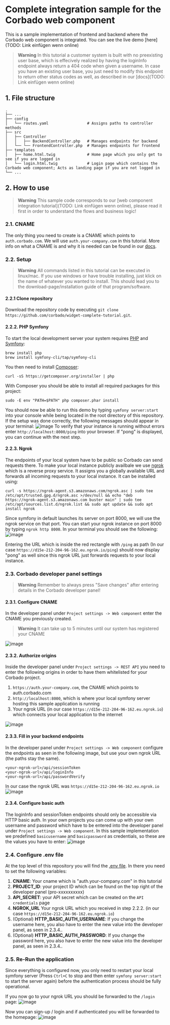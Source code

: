 # Complete integration sample for the Corbado web component
This is a sample implementation of frontend and backend where the Corbado web component is integrated. You can see the live demo [here](TODO: Link einfügen wenn online)

>**Warning**
>In this tutorial a customer system is built with no preexisting user base, which is effecively realized by having the loginInfo endpoint always return a 404 code when given a username. In case you have an existing user base, you just need to modify this endpoint to return other status codes as well, as described in our [docs](TODO: Link einfügen wenn online)

## 1. File structure
    .
    ├── ...
    ├── config                        
    │   └── routes.yaml                 # Assigns paths to controller methods    
    ├── src                             
    │   ├── Controller                  
    │   │   ├── BackendController.php   # Manages endpoints for backend
    │   └── └── FrontendController.php  # Manages endpoints for frontend
    ├── templates                     
    │   ├── home.html.twig              # Home page which you only get to see if you are logged in
    │   └── login.html.twig             # Login page which contains the Corbado web component; Acts as landing page if you are not logged in
    └── ...

## 2. How to use
>**Warning**
>This sample code corresponds to our [web component integration tutorial](TODO: Link einfügen wenn online), please read it first in order to understand the flows and business logic!

### 2.1. CNAME
The only thing you need to create is a CNAME which points to `auth.corbado.com`. We will use `auth.your-company.com` in this tutorial. More info on what a CNAME is and why it is needed can be found in our [docs](https://docs.corbado.com/integrations/web-component#1.-define-cname).

### 2.2. Setup

>**Warning**
>All commands listed in this tutorial can be executed in linux/mac. If you use windows or have trouble installing, just klick on the name of whatever you wanted to install. This should lead you to the download-page/installation guide of that program/software.

#### 2.2.1 Clone repository
Download the repository code by executing `git clone https://github.com/corbado/widget-complete-tutorial.git`.

#### 2.2.2. PHP Symfony
To start the local development server your system requires [PHP](https://www.php.net/manual/en/install.php) and [Symfony](https://symfony.com/download):
```
brew install php
brew install symfony-cli/tap/symfony-cli
```

You then need to install [Composer](https://getcomposer.org/download/):
```
curl -sS https://getcomposer.org/installer | php
```
With Composer you should be able to install all required packages for this project:
```
sudo -E env "PATH=$PATH" php composer.phar install
```

You should now be able to run this demo by typing `symfony server:start` into your console while being located in the root directory of this repository. If the setup was done correctly, the following messages should appear in your terminal:
![image](https://user-images.githubusercontent.com/23581140/205909459-7ed3d679-b313-40d3-85be-1178b80a1594.png)
To verify that your instance is running without errors enter `http://localhost:8000/ping` into your browser. If "pong" is displayed, you can continue with the next step.

#### 2.2.3. Ngrok

The endpoints of your local system have to be public so Corbado can send requests there. To make your local instance publicly availbale we use [ngrok](https://ngrok.com/download) which is a reverse proxy service. It assigns you a globally available URL and forwards all incoming requests to your local instance. It can be installed using:
```
curl -s https://ngrok-agent.s3.amazonaws.com/ngrok.asc | sudo tee /etc/apt/trusted.gpg.d/ngrok.asc >/dev/null && echo "deb https://ngrok-agent.s3.amazonaws.com buster main" | sudo tee /etc/apt/sources.list.d/ngrok.list && sudo apt update && sudo apt install ngrok
```

Since symfony in default launches its server on port 8000, we will use the ngrok service on that port. You can start your ngrok instance on port 8000 by typing `ngrok http 8000`. In your terminal you should see the following:
![image](https://user-images.githubusercontent.com/23581140/205919914-986f95ea-7c32-4501-a651-f47b16e3b2e2.png)

Entering the URL which is inside the red rectangle with `/ping` as path (In our case `https://d15e-212-204-96-162.eu.ngrok.io/ping`) should now display "pong" as well since this ngrok URL just forwards requests to your local instance.


### 2.3. Corbado developer panel settings

>**Warning**
>Remember to always press "Save changes" after entering details in the Corbado developer panel!
>
#### 2.3.1. Configure CNAME

In the developer panel under `Project settings -> Web component` enter the CNAME you previously created. 
>**Warning**
>It can take up to 5 minutes until our system has registered your CNAME

![image](https://user-images.githubusercontent.com/23581140/205950309-f6f622e5-94ca-4413-9384-d7a2605da75d.png)

#### 2.3.2. Authorize origins
Inside the developer panel under `Project settings -> REST API` you need to enter the following origins in order to have them whitelisted for your Corbado project.
1. `https://auth.your-company.com`, the CNAME which points to auth.corbado.com
2. `http://localhost:8000`, which is where your local symfony server hosting this sample application is running
3. Your ngrok URL (in our case `https://d15e-212-204-96-162.eu.ngrok.io`) which connects your local application to the internet

![image](https://user-images.githubusercontent.com/23581140/205950485-6285d536-d676-4382-a23c-c3c0bbfe3de4.png)

#### 2.3.3. Fill in your backend endpoints

In the developer panel under `Project settings -> Web component` configure the endpoints as seen in the following image, but use your own ngrok URL (the paths stay the same).
```
<your-ngrok-url>/api/sessionToken
<your-ngrok-url>/api/loginInfo
<your-ngrok-url>/api/passwordVerify
```
In our case the ngrok URL was `https://d15e-212-204-96-162.eu.ngrok.io`
![image](https://user-images.githubusercontent.com/23581140/205945743-207cd062-bb41-4b3c-af0c-cb13bf279f9c.png)

#### 2.3.4. Configure basic auth

The loginInfo and sessionToken endpoints should only be accessible via HTTP basic auth. In your own projects you can come up with your own username and password which have to be entered into the developer panel under `Project settings -> Web component`. In this sample implementation we predefined `basicusername` and `basicpassword` as credentials, so these are the values you have to enter:
![image](https://user-images.githubusercontent.com/23581140/205995437-34a838e9-10e5-446d-817b-8d9005a3d764.png)

### 2.4. Configure .env file

At the top level of this repository you will find the [.env file](https://github.com/corbado/widget-complete-tutorial/blob/master/.env). In there you need to set the following variables:
1. **CNAME**: Your cname which is "auth.your-company.com" in this tutorial
2. **PROJECT_ID**: your project ID which can be found on the top right of the developer panel (pro-xxxxxxxxxx)
3. **API_SECRET**: your API secret which can be created on the `API credentials` page
4. **NGROK_URL** Your ngrok URL which you received in step 2.2.2. (in our case `https://d15e-212-204-96-162.eu.ngrok.io`)
5. (Optional) **HTTP_BASIC_AUTH_USERNAME**: If you change the username here, you also have to enter the new value into the developer panel, as seen in 2.3.4..
5. (Optional) **HTTP_BASIC_AUTH_PASSWORD**: If you change the password here, you also have to enter the new value into the developer panel, as seen in 2.3.4..

### 2.5. Re-Run the application

Since everything is configured now, you only need to restart your local symfony server (Press `Ctrl+C` to stop and then enter `symfony server:start` to start the server again) before the authentication process should be fully operational.

If you now go to your ngrok URL you should be forwarded to the `/login` page:
![image](https://user-images.githubusercontent.com/23581140/206149234-c35d15b9-1e33-4d7d-a91a-2c9f870ffd12.png)

Now you can sign-up / login and if authenticated you will be forwarded to the homepage:
![image](https://user-images.githubusercontent.com/23581140/205984124-c8698f66-c42e-4089-8214-7fbe604e04cf.png)

